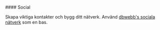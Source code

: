 ####<i class="fa fa-users"></i> Social

Skapa viktiga kontakter och bygg ditt nätverk. Använd [dbwebb's sociala nätverk](social) som en bas.

[<i class="fab fa-icon fa-facebook-square fa-2x" aria-hidden="true"></i>](social/facebook)
[<i class="fab fa-icon fa-twitter-square fa-2x" aria-hidden="true"></i>](social/twitter)
[<i class="fab fa-icon fa-google-plus-square fa-2x" aria-hidden="true"></i>](social/googleplus)
[<i class="fab fa-icon fa-linkedin fa-2x" aria-hidden="true"></i>](social/linkedin)
[<i class="fab fa-icon fa-github-square fa-2x" aria-hidden="true"></i>](social/github)
[<i class="fab fa-icon fa-flickr fa-2x" aria-hidden="true"></i>](social/flickr)
[<i class="fab fa-icon fa-instagram fa-2x" aria-hidden="true"></i>](social/instagram)
[<i class="fab fa-icon fa-youtube-square fa-2x" aria-hidden="true"></i>](social/youtube)
